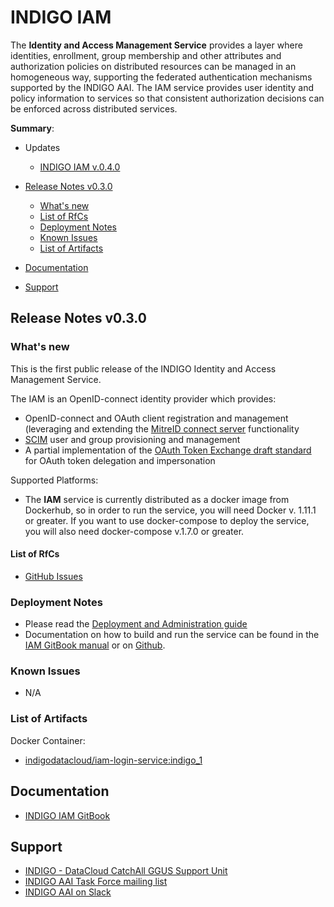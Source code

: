 # INDIGO IAM 

The **Identity and Access Management Service** provides a layer where identities, enrollment, group membership and other attributes and authorization policies on distributed resources can be managed in an homogeneous way, supporting the federated authentication mechanisms supported by the INDIGO AAI. The IAM service provides user identity and policy information to services so that consistent authorization decisions can be enforced across distributed services.

**Summary**:

* Updates
  * [INDIGO IAM v.0.4.0](https://indigo-dc.gitbooks.io/indigo-datacloud-releases/content/indigo1/second_update_of_indigo-1.html#iam)<br>

* [Release Notes v0.3.0](#id1)
  * [What's new](#id2)
  * [List of RfCs](#id3)
  * [Deployment Notes](#id4)
  * [Known Issues](#id5)
  * [List of Artifacts](#id7)
* [Documentation](#id6)
* [Support](#id8)


<a id="id1"></a>
## Release Notes v0.3.0

<a id="id2"></a>
### What's new


This is the first public release of the INDIGO Identity and Access Management
Service.

The IAM is an OpenID-connect identity provider which provides:

- OpenID-connect and OAuth client registration and management (leveraging and
  extending the [MitreID connect server][mitre] functionality
- [SCIM][scim] user and group provisioning and management
- A partial implementation of the [OAuth Token Exchange draft
  standard][token-exchange] for OAuth token delegation and impersonation


[iam-image]: https://hub.docker.com/r/indigodatacloud/iam-login-service
[mitre]: https://github.com/mitreid-connect/OpenID-Connect-Java-Spring-Server
[scim]: http://www.simplecloud.info
[token-exchange]: https://tools.ietf.org/html/draft-ietf-oauth-token-exchange-05
[gitbook-manual]: https://www.gitbook.com/book/andreaceccanti/iam/details
[github-doc]: https://github.com/indigo-iam/iam/blob/master/SUMMARY.md

Supported Platforms:
* The **IAM** service is currently distributed as a docker image from Dockerhub, so in order to run the service, you will need Docker v. 1.11.1 or greater. If you want to use docker-compose to deploy the service, you will also need docker-compose v.1.7.0 or greater.

<a id="id3"></a>
#### List of RfCs 

* [GitHub Issues](https://github.com/indigo-iam/iam/issues)

<a id="id4"></a>
### Deployment Notes

* Please read the [Deployment and Administration guide](https://indigo-dc.gitbooks.io/iam/content/doc/admin.html)
* Documentation on how to build and run the service can be found in the [IAM GitBook manual][gitbook-manual] or on [Github][github-doc].

<a id="id5"></a>
### Known Issues

* N/A

<a id="id7"></a>
### List of Artifacts

Docker Container:
* [indigodatacloud/iam-login-service:indigo_1](https://hub.docker.com/r/indigodatacloud/iam-login-service/)

<a id="id6"></a>
## Documentation

* [INDIGO IAM GitBook](https://indigo-dc.gitbooks.io/iam/content/)


<a id="id8"></a>
## Support

* [INDIGO - DataCloud CatchAll GGUS Support Unit](https://wiki.egi.eu/wiki/GGUS:INDIGO_DataCloud_Catch-all_FAQ)
* [INDIGO AAI Task Force mailing list](https://lists.indigo-datacloud.eu/sympa/sigrequest/indigo-aai-tf)
* [INDIGO AAI on Slack](https://indigo-aai.slack.com/)
